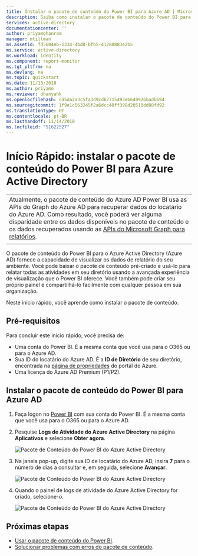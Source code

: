 ```yaml
---
title: Instalar o pacote de conteúdo do Power BI para Azure AD | Microsoft Docs
description: Saiba como instalar o pacote de conteúdo do Power BI para Azure AD
services: active-directory
documentationcenter: ''
author: priyamohanram
manager: mtillman
ms.assetid: fd5604eb-1334-4bd8-bfb5-41280883e2b5
ms.service: active-directory
ms.workload: identity
ms.component: report-monitor
ms.tgt_pltfrm: na
ms.devlang: na
ms.topic: quickstart
ms.date: 11/13/2018
ms.author: priyamo
ms.reviewer: dhanyahk
ms.openlocfilehash: cd5da2a3c5fa3d9cd67715493eb649926badb694
ms.sourcegitcommit: 1f9e1c563245f2a6dcc40ff398d20510dd88fd92
ms.translationtype: HT
ms.contentlocale: pt-BR
ms.lasthandoff: 11/14/2018
ms.locfileid: "51622527"
---
```

# <a name="quickstart-install-azure-active-directory-power-bi-content-pack"></a>Início Rápido: instalar o pacote de conteúdo do Power BI para Azure Active Directory

|  |
|--|
|Atualmente, o pacote de conteúdo do Azure AD Power BI usa as APIs do Graph do Azure AD para recuperar dados do locatário do Azure AD. Como resultado, você poderá ver alguma disparidade entre os dados disponíveis no pacote de conteúdo e os dados recuperados usando as [APIs do Microsoft Graph para relatórios](concept-reporting-api.md). |
|  |

O pacote de conteúdo do Power BI para o Azure Active Directory (Azure AD) fornece a capacidade de visualizar os dados de relatório do seu ambiente. Você pode baixar o pacote de conteúdo pré-criado e usá-lo para relatar todas as atividades em seu diretório usando a avançada experiência de visualização que o Power BI oferece. Você também pode criar seu próprio painel e compartilhá-lo facilmente com qualquer pessoa em sua organização. 

Neste início rápido, você aprende como instalar o pacote de conteúdo.

## <a name="prerequisites"></a>Pré-requisitos

Para concluir este início rápido, você precisa de:

* Uma conta do Power BI. É a mesma conta que você usa para o O365 ou para o Azure AD. 
* Sua ID do locatário do Azure AD. É a **ID de Diretório** de seu diretório, encontrada na [página de propriedades](https://portal.azure.com/#blade/Microsoft_AAD_IAM/ActiveDirectoryMenuBlade/Properties) do portal do Azure.
* Uma licença do Azure AD Premium (P1/P2). 

## <a name="install-azure-ad-power-bi-content-pack"></a>Instalar o pacote de conteúdo do Power BI para Azure AD 

1. Faça logon no [Power BI](https://app.powerbi.com/groups/me/getdata/services) com sua conta do Power BI. É a mesma conta que você usa para o O365 ou para o Azure AD.

2. Pesquise **Logs de Atividade do Azure Active Directory** na página **Aplicativos** e selecione **Obter agora**. 

   ![Pacote de Conteúdo do Power BI do Azure Active Directory](./media/quickstart-install-power-bi-content-pack/getitnow.png) 
    
3. Na janela pop-up, digite sua ID de locatário do Azure AD, insira **7** para o número de dias a consultar e, em seguida, selecione **Avançar**.
    
   ![Pacote de Conteúdo do Power BI do Azure Active Directory](./media/quickstart-install-power-bi-content-pack/connect.png) 

4. Quando o painel de logs de atividade do Azure Active Directory for criado, selecione-o.

   ![Pacote de Conteúdo do Power BI do Azure Active Directory](./media/quickstart-install-power-bi-content-pack/dashboard.png) 
    
## <a name="next-steps"></a>Próximas etapas

* [Usar o pacote de conteúdo do Power BI](howto-power-bi-content-pack.md).
* [Solucionar problemas com erros do pacote de conteúdo](troubleshoot-content-pack.md).
